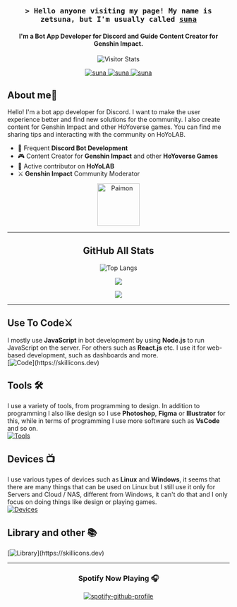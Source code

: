 <h3 align="center">
        <samp>&gt; Hello anyone visiting my page! My name is zetsuna, but I'm usually called 
                <b><a target="_blank" href="https://zetsuna-homepage.vercel.app/">suna</a></b>
        </samp>
</h3>
<h4 align="center">I'm a Bot App Developer for Discord and Guide Content Creator for Genshin Impact.</h4>

    
<div align="center">
        <img alt="Visitor Stats" 
                src="https://widgetbite.com/stats/zuna107"/>  
</div>



<p align="center">
 <a href="https://zetsuna-homepage.vercel.app/" target="blank">
  <img src="https://img.shields.io/badge/Website-DC143C?style=for-the-badge&logo=medium&logoColor=white" alt="suna">
 </a>
 
 <a href="https://discordapp.com/users/948093919835590666" target="_blank">
  <img src="https://img.shields.io/badge/Discord-7289DA?style=for-the-badge&logo=discord&logoColor=white" alt="suna"/>
 </a>


 <a href="https://github.com/zuna107/Linux-Server-Doc" target="_blank">
  <img src="https://img.shields.io/badge/Linux-FCC624?style=for-the-badge&logo=linux&logoColor=black" alt="suna"/>
 </a>


## About me🧹

Hello! I'm a bot app developer for Discord. I want to make the user experience better and find new solutions for the community. I also create content for Genshin Impact and other HoYoverse games. You can find me sharing tips and interacting with the community on HoYoLAB.



- 🚀 Frequent **Discord Bot Development**
- 🎮 Content Creator for **Genshin Impact** and other **HoYoverse Games**
- 🌟 Active contributor on **HoYoLAB**
- ⚔ **Genshin Impact** Community Moderator

<p align='center'><img width="96px" src="https://cdn.jsdelivr.net/gh/daidr/paimon-webext@main/assets/icon-128.png" alt="Paimon">
</p>


___



<div align="center">

## GitHub All Stats

![Top Langs](https://github-readme-stats.vercel.app/api/top-langs/?username=zuna107&theme=tokyonight&layout=compact)

![](https://github-readme-streak-stats.herokuapp.com/?user=zuna107&theme=tokyonight&hide_border=true)<br/>

![](http://github-profile-summary-cards.vercel.app/api/cards/profile-details?username=zuna107&theme=tokyonight)


</div>

___




## Use To Code⚔
I mostly use **JavaScript** in bot development by using **Node.js** to run JavaScript on the server.
For others such as **React.js** etc. I use it for web-based development, such as dashboards and more. <br>
[![Code](https://skillicons.dev/icons?i=js,html,css,express,nodejs,react,tailwind,ts,)](https://skillicons.dev)

## Tools 🛠
I use a variety of tools, from programming to design. In addition to programming I also like design so I use **Photoshop**, **Figma** or **Illustrator** for this, while in terms of programming I use more software such as **VsCode** and so on. <br>
[![Tools](https://skillicons.dev/icons?i=docker,figma,git,github,ai,mongodb,mysql,vercel,ps,postman,vscode,discord)](https://skillicons.dev)


## Devices 📺
I use various types of devices such as **Linux** and **Windows**, it seems that there are many things that can be used on Linux but I still use it only for Servers and Cloud / NAS, different from Windows, it can't do that and I only focus on doing things like design or playing games. <br>
[![Devices](https://skillicons.dev/icons?i=linux,ubuntu,windows,debian,kali)](https://skillicons.dev)

## Library and other 📚

[![Library](https://skillicons.dev/icons?i=vite,npm,discordjs,bots,)](https://skillicons.dev)


____


<div align="center">

### Spotify Now Playing 🎧
[![spotify-github-profile](https://spotify-github-profile.kittinanx.com/api/view?uid=nferd59zep8i18t845z0cyiw4&cover_image=true&theme=default&show_offline=false&background_color=105589&interchange=true&bar_color=2785dd&bar_color_cover=false)](https://spotify-github-profile.kittinanx.com/api/view?uid=nferd59zep8i18t845z0cyiw4&redirect=true)
